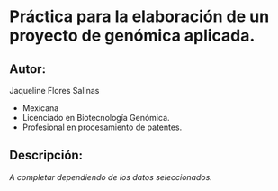 # Práctica para la elaboración de un proyecto de genómica aplicada.

## **Autor:**  
Jaqueline Flores Salinas  
 - Mexicana  
 - Licenciado en Biotecnología Genómica.  
 - Profesional en procesamiento de patentes.    
   
## **Descripción:**  
_A completar dependiendo de los datos seleccionados._
